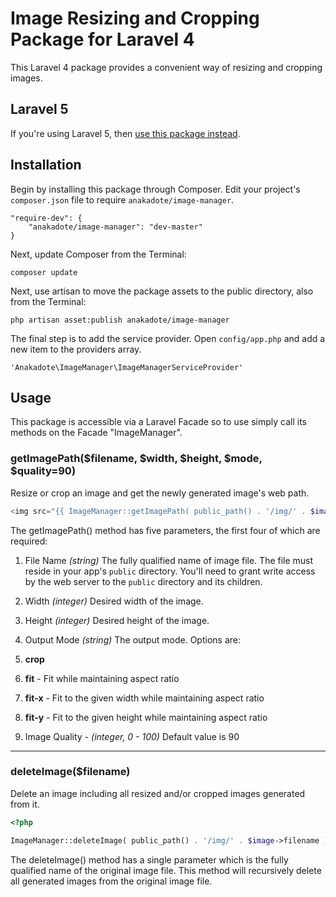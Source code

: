 # Image Resizing and Cropping Package for Laravel 4

This Laravel 4 package provides a convenient way of resizing and cropping images.


## Laravel 5

If you're using Laravel 5, then [use this package instead](https://github.com/anakadote/ImageManager-for-Laravel-5).


## Installation

Begin by installing this package through Composer. Edit your project's `composer.json` file to require `anakadote/image-manager`.

	"require-dev": {
		"anakadote/image-manager": "dev-master"
	}

Next, update Composer from the Terminal:

    composer update

Next, use artisan to move the package assets to the public directory, also from the Terminal:

    php artisan asset:publish anakadote/image-manager

The final step is to add the service provider. Open `config/app.php` and add a new item to the providers array.

    'Anakadote\ImageManager\ImageManagerServiceProvider'


## Usage

This package is accessible via a Laravel Facade so to use simply call its methods on the Facade "ImageManager".


### getImagePath($filename, $width, $height, $mode, $quality=90)

Resize or crop an image and get the newly generated image's web path.

```php
<img src="{{ ImageManager::getImagePath( public_path() . '/img/' . $image->filename, 250, 200, 'crop' ) }}" alt="">

```

The getImagePath() method has five parameters, the first four of which are required:

1. File Name *(string)* The fully qualified name of image file. The file must reside in your app's `public` directory. You'll need to grant write access by the web server to the `public` directory and its children.

2. Width *(integer)* Desired width of the image.

3. Height *(integer)* Desired height of the image.
4. Output Mode *(string)* The output mode. Options are:
  1. **crop**
  2. **fit** - Fit while maintaining aspect ratio
  3. **fit-x** - Fit to the given width while maintaining aspect ratio
  4. **fit-y** - Fit to the given height while maintaining aspect ratio

5. Image Quality - *(integer, 0 - 100)* Default value is 90


***


### deleteImage($filename)

Delete an image including all resized and/or cropped images generated from it.

```php
<?php

ImageManager::deleteImage( public_path() . '/img/' . $image->filename );

```

The deleteImage() method has a single parameter which is the fully qualified name of the original image file. This method will recursively delete all generated images from the original image file.
